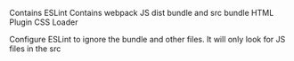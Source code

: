 Contains ESLint
Contains webpack
JS dist bundle and src bundle
HTML Plugin
CSS Loader

Configure ESLint to ignore the bundle and other files. It will only look for JS files in the src
